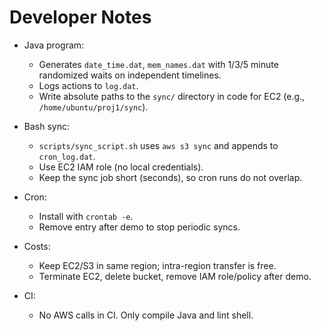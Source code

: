 # Developer Notes

- Java program:
  - Generates `date_time.dat`, `mem_names.dat` with 1/3/5 minute randomized waits on independent timelines.
  - Logs actions to `log.dat`.
  - Write absolute paths to the `sync/` directory in code for EC2 (e.g., `/home/ubuntu/proj1/sync`).

- Bash sync:
  - `scripts/sync_script.sh` uses `aws s3 sync` and appends to `cron_log.dat`.
  - Use EC2 IAM role (no local credentials).
  - Keep the sync job short (seconds), so cron runs do not overlap.

- Cron:
  - Install with `crontab -e`.
  - Remove entry after demo to stop periodic syncs.

- Costs:
  - Keep EC2/S3 in same region; intra-region transfer is free.
  - Terminate EC2, delete bucket, remove IAM role/policy after demo.

- CI:
  - No AWS calls in CI. Only compile Java and lint shell.